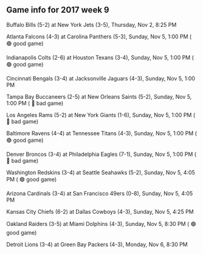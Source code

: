 ## Game info for 2017 week 9
Buffalo Bills (5-2) at New York Jets (3-5), Thursday, Nov 2, 8:25 PM



Atlanta Falcons (4-3) at Carolina Panthers (5-3), Sunday, Nov 5, 1:00 PM (	:green_circle: good game)

Indianapolis Colts (2-6) at Houston Texans (3-4), Sunday, Nov 5, 1:00 PM (	:green_circle: good game)

Cincinnati Bengals (3-4) at Jacksonville Jaguars (4-3), Sunday, Nov 5, 1:00 PM

Tampa Bay Buccaneers (2-5) at New Orleans Saints (5-2), Sunday, Nov 5, 1:00 PM (	:red_circle: bad game)

Los Angeles Rams (5-2) at New York Giants (1-6), Sunday, Nov 5, 1:00 PM (	:red_circle: bad game)

Baltimore Ravens (4-4) at Tennessee Titans (4-3), Sunday, Nov 5, 1:00 PM (	:green_circle: good game)

Denver Broncos (3-4) at Philadelphia Eagles (7-1), Sunday, Nov 5, 1:00 PM (	:red_circle: bad game)



Washington Redskins (3-4) at Seattle Seahawks (5-2), Sunday, Nov 5, 4:05 PM (	:green_circle: good game)

Arizona Cardinals (3-4) at San Francisco 49ers (0-8), Sunday, Nov 5, 4:05 PM

Kansas City Chiefs (6-2) at Dallas Cowboys (4-3), Sunday, Nov 5, 4:25 PM



Oakland Raiders (3-5) at Miami Dolphins (4-3), Sunday, Nov 5, 8:30 PM (	:green_circle: good game)



Detroit Lions (3-4) at Green Bay Packers (4-3), Monday, Nov 6, 8:30 PM

